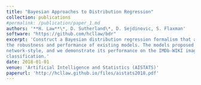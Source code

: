 ```yaml
---
title: "Bayesian Approaches to Distribution Regression"
collection: publications
#permalink: /publication/paper_1.md
authors: '**H. Law**\*, D. Sutherland\*, D. Sejdinovic, S. Flaxman'
software: "https://github.com/hcllaw/bdr"
excerpt: 'Construct a Bayesian distribution regression formalism that accounts for bag size uncertainty, improving
the robustness and performance of existing models. The models proposed can be framed in a neural
network-style, and we demonstrate its performance on the IMDb-WIKI image dataset for celebrity age
classification.'
date: 2018-01-01
venue: 'Artificial Intelligence and Statistics (AISTATS)'
paperurl: 'http://hcllaw.github.io/files/aistats2018.pdf'
---
```


